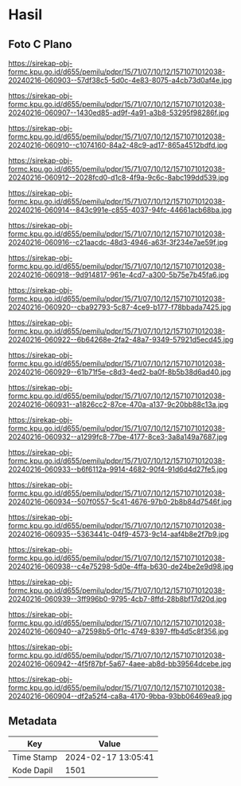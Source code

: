 # Hasil

## Foto C Plano

https://sirekap-obj-formc.kpu.go.id/d655/pemilu/pdpr/15/71/07/10/12/1571071012038-20240216-060903--57df38c5-5d0c-4e83-8075-a4cb73d0af4e.jpg

https://sirekap-obj-formc.kpu.go.id/d655/pemilu/pdpr/15/71/07/10/12/1571071012038-20240216-060907--1430ed85-ad9f-4a91-a3b8-53295f98286f.jpg

https://sirekap-obj-formc.kpu.go.id/d655/pemilu/pdpr/15/71/07/10/12/1571071012038-20240216-060910--c1074160-84a2-48c9-ad17-865a4512bdfd.jpg

https://sirekap-obj-formc.kpu.go.id/d655/pemilu/pdpr/15/71/07/10/12/1571071012038-20240216-060912--2028fcd0-d1c8-4f9a-9c6c-8abc199dd539.jpg

https://sirekap-obj-formc.kpu.go.id/d655/pemilu/pdpr/15/71/07/10/12/1571071012038-20240216-060914--843c991e-c855-4037-94fc-44661acb68ba.jpg

https://sirekap-obj-formc.kpu.go.id/d655/pemilu/pdpr/15/71/07/10/12/1571071012038-20240216-060916--c21aacdc-48d3-4946-a63f-3f234e7ae59f.jpg

https://sirekap-obj-formc.kpu.go.id/d655/pemilu/pdpr/15/71/07/10/12/1571071012038-20240216-060918--9d914817-961e-4cd7-a300-5b75e7b45fa6.jpg

https://sirekap-obj-formc.kpu.go.id/d655/pemilu/pdpr/15/71/07/10/12/1571071012038-20240216-060920--cba92793-5c87-4ce9-b177-f78bbada7425.jpg

https://sirekap-obj-formc.kpu.go.id/d655/pemilu/pdpr/15/71/07/10/12/1571071012038-20240216-060922--6b64268e-2fa2-48a7-9349-57921d5ecd45.jpg

https://sirekap-obj-formc.kpu.go.id/d655/pemilu/pdpr/15/71/07/10/12/1571071012038-20240216-060929--61b71f5e-c8d3-4ed2-ba0f-8b5b38d6ad40.jpg

https://sirekap-obj-formc.kpu.go.id/d655/pemilu/pdpr/15/71/07/10/12/1571071012038-20240216-060931--a1826cc2-87ce-470a-a137-9c20bb88c13a.jpg

https://sirekap-obj-formc.kpu.go.id/d655/pemilu/pdpr/15/71/07/10/12/1571071012038-20240216-060932--a1299fc8-77be-4177-8ce3-3a8a149a7687.jpg

https://sirekap-obj-formc.kpu.go.id/d655/pemilu/pdpr/15/71/07/10/12/1571071012038-20240216-060933--b6f6112a-9914-4682-90f4-91d6d4d27fe5.jpg

https://sirekap-obj-formc.kpu.go.id/d655/pemilu/pdpr/15/71/07/10/12/1571071012038-20240216-060934--507f0557-5c41-4676-97b0-2b8b84d7546f.jpg

https://sirekap-obj-formc.kpu.go.id/d655/pemilu/pdpr/15/71/07/10/12/1571071012038-20240216-060935--5363441c-04f9-4573-9c14-aaf4b8e2f7b9.jpg

https://sirekap-obj-formc.kpu.go.id/d655/pemilu/pdpr/15/71/07/10/12/1571071012038-20240216-060938--c4e75298-5d0e-4ffa-b630-de24be2e9d98.jpg

https://sirekap-obj-formc.kpu.go.id/d655/pemilu/pdpr/15/71/07/10/12/1571071012038-20240216-060939--3ff996b0-9795-4cb7-8ffd-28b8bf17d20d.jpg

https://sirekap-obj-formc.kpu.go.id/d655/pemilu/pdpr/15/71/07/10/12/1571071012038-20240216-060940--a72598b5-0f1c-4749-8397-ffb4d5c8f356.jpg

https://sirekap-obj-formc.kpu.go.id/d655/pemilu/pdpr/15/71/07/10/12/1571071012038-20240216-060942--4f5f87bf-5a67-4aee-ab8d-bb39564dcebe.jpg

https://sirekap-obj-formc.kpu.go.id/d655/pemilu/pdpr/15/71/07/10/12/1571071012038-20240216-060904--df2a52f4-ca8a-4170-9bba-93bb06469ea9.jpg


## Metadata

| Key        | Value               |
| ---------- | ------------------- |
| Time Stamp | 2024-02-17 13:05:41 |
| Kode Dapil | 1501                |




